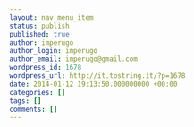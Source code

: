 ```yaml
---
layout: nav_menu_item
status: publish
published: true
author: imperugo
author_login: imperugo
author_email: imperugo@gmail.com
wordpress_id: 1678
wordpress_url: http://it.tostring.it/?p=1678
date: 2014-01-12 19:13:50.000000000 +00:00
categories: []
tags: []
comments: []
---
```

 
